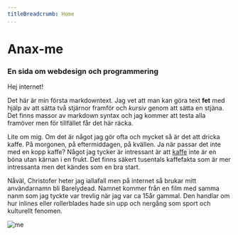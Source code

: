 ```yaml
---
titleBreadcrumb: Home
...
```

Anax-me
===============================
### En sida om webdesign och programmering

Hej internet!

Det här är min första markdowntext. Jag vet att man kan göra text **fet** med hjälp av att sätta två stjärnor framför och *kursiv* genom att sätta en stjäna. Det finns massor av markdown syntax och jag kommer att testa alla framöver men för tillfället får det här räcka.

Lite om mig. Om det är något jag gör ofta och mycket så är det att dricka kaffe. På morgonen, på eftermiddagen, på kvällen. Ja när passar det inte med en kopp kaffe? Något jag tycker är intressant är att [kaffe](https://en.wikipedia.org/wiki/Coffee) inte är en böna utan kärnan i en frukt. Det finns säkert tusentals kaffefakta som är mer intressanta men det kändes som en bra start.

Nåväl, Christofer heter jag iallafall men på internet så brukar mitt användarnamn bli Barelydead. Namnet kommer från en film med samma nanm som jag tyckte var trevlig när jag var ca 15år gammal. Den handlar om hur inlines eller rollerblades hade sin upp och nergång som sport och kulturellt fenomen.



![me](img/indexme.jpg)
